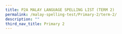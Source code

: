 ```yaml
---
title: P2A MALAY LANGUAGE SPELLING LIST (TERM 2)
permalink: /malay-spelling-test/Primary-2/term-2/
description: ""
third_nav_title: Primary 2
---
```

